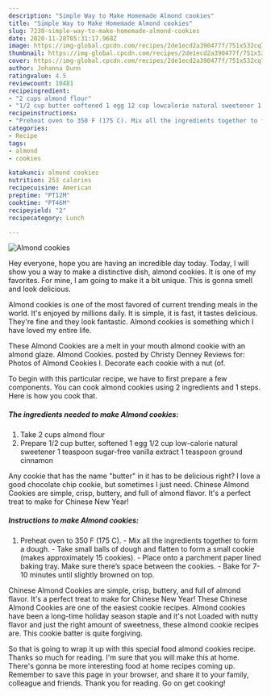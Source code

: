 ```yaml
---
description: "Simple Way to Make Homemade Almond cookies"
title: "Simple Way to Make Homemade Almond cookies"
slug: 7238-simple-way-to-make-homemade-almond-cookies
date: 2020-11-28T05:31:17.968Z
image: https://img-global.cpcdn.com/recipes/2de1ecd2a390477f/751x532cq70/almond-cookies-recipe-main-photo.jpg
thumbnail: https://img-global.cpcdn.com/recipes/2de1ecd2a390477f/751x532cq70/almond-cookies-recipe-main-photo.jpg
cover: https://img-global.cpcdn.com/recipes/2de1ecd2a390477f/751x532cq70/almond-cookies-recipe-main-photo.jpg
author: Johanna Dunn
ratingvalue: 4.5
reviewcount: 10481
recipeingredient:
- "2 cups almond flour"
- "1/2 cup butter softened 1 egg 12 cup lowcalorie natural sweetener 1 teaspoon sugarfree vanilla extract 1 teaspoon ground cinnamon"
recipeinstructions:
- "Preheat oven to 350 F (175 C). Mix all the ingredients together to form a dough. Take small balls of dough and flatten to form a small cookie (makes approximately 15 cookies). Place onto a parchment paper lined baking tray. Make sure there’s space between the cookies. Bake for 7-10 minutes until slightly browned on top."
categories:
- Recipe
tags:
- almond
- cookies

katakunci: almond cookies 
nutrition: 253 calories
recipecuisine: American
preptime: "PT12M"
cooktime: "PT46M"
recipeyield: "2"
recipecategory: Lunch

---
```



![Almond cookies](https://img-global.cpcdn.com/recipes/2de1ecd2a390477f/751x532cq70/almond-cookies-recipe-main-photo.jpg)

Hey everyone, hope you are having an incredible day today. Today, I will show you a way to make a distinctive dish, almond cookies. It is one of my favorites. For mine, I am going to make it a bit unique. This is gonna smell and look delicious.

Almond cookies is one of the most favored of current trending meals in the world. It's enjoyed by millions daily. It is simple, it is fast, it tastes delicious. They're fine and they look fantastic. Almond cookies is something which I have loved my entire life.

These Almond Cookies are a melt in your mouth almond cookie with an almond glaze. Almond Cookies. posted by Christy Denney Reviews for: Photos of Almond Cookies I. Decorate each cookie with a nut (of.


To begin with this particular recipe, we have to first prepare a few components. You can cook almond cookies using 2 ingredients and 1 steps. Here is how you cook that.

<!--inarticleads1-->

##### The ingredients needed to make Almond cookies:

1. Take 2 cups almond flour
1. Prepare 1/2 cup butter, softened 1 egg 1/2 cup low-calorie natural sweetener 1 teaspoon sugar-free vanilla extract 1 teaspoon ground cinnamon


Any cookie that has the name &#34;butter&#34; in it has to be delicious right? I love a good chocolate chip cookie, but sometimes I just need. Chinese Almond Cookies are simple, crisp, buttery, and full of almond flavor. It&#39;s a perfect treat to make for Chinese New Year! 

<!--inarticleads2-->

##### Instructions to make Almond cookies:

1. Preheat oven to 350 F (175 C). - Mix all the ingredients together to form a dough. - Take small balls of dough and flatten to form a small cookie (makes approximately 15 cookies). - Place onto a parchment paper lined baking tray. Make sure there’s space between the cookies. - Bake for 7-10 minutes until slightly browned on top.


Chinese Almond Cookies are simple, crisp, buttery, and full of almond flavor. It&#39;s a perfect treat to make for Chinese New Year! These Chinese Almond Cookies are one of the easiest cookie recipes. Almond cookies have been a long-time holiday season staple and it&#39;s not Loaded with nutty flavor and just the right amount of sweetness, these almond cookie recipes are. This cookie batter is quite forgiving. 

So that is going to wrap it up with this special food almond cookies recipe. Thanks so much for reading. I'm sure that you will make this at home. There's gonna be more interesting food at home recipes coming up. Remember to save this page in your browser, and share it to your family, colleague and friends. Thank you for reading. Go on get cooking!
